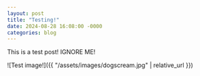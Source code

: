 ```yaml
---
layout: post
title: "Testing!"
date: 2024-08-28 16:08:00 -0000
categories: blog
---
```


This is a test post! IGNORE ME!

![Test image!]({{ "/assets/images/dogscream.jpg" | relative_url }})